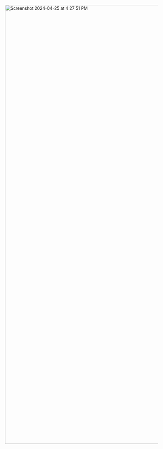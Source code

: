 <img width="1440" alt="Screenshot 2024-04-25 at 4 27 51 PM" src="https://github.com/shaikafzalhussain/my-project/assets/167523515/a744e2c4-9b19-459f-b5fa-a447e3d95f52">
